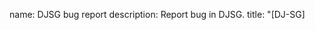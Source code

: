 name: DJSG bug report
description: Report bug in DJSG.
title: "[DJ-SG] <title here>"
labels: ["Type: bug"]
body:
  - type: input
    id: nickname
    attributes:
      label: Your discord username
      placeholder: @someone
    validations:
      required: true
  - type: textarea
    id: what-happened
    attributes:
      label: What happened?
      value: | 
        When I ... happends. However I except ... to happen
    validations:
      required: true
  - type: markdown
    attributes:
      value: |
        Thanks for reporting bug!
